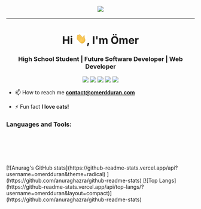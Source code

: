 <p align="center">
  <img src="https://github.com/thompsonemerson/thompsonemerson/raw/master/cover-thompson.png" height="200"/>
</p>
<hr>
<h1 align="center">Hi <img src="https://raw.githubusercontent.com/ABSphreak/ABSphreak/master/gifs/Hi.gif" width="30px">, I'm Ömer</h1>
<h3 align="center">High School Student | Future Software Developer | Web Developer</h3>

<p align="center">
<a href="https://twitter.com/omerdduran"> <img src="https://img.shields.io/badge/Twitter-1DA1F2?style=for-the-badge&logo=twitter&logoColor=white"></a>
<a href="https://instagram.com/omerdduran"> <img src="https://img.shields.io/badge/Instagram-E4405F?style=for-the-badge&logo=instagram&logoColor=white"></a>
<a href="https://www.facebook.com/omerddduran/"> <img src="https://img.shields.io/badge/Facebook-1877F2?style=for-the-badge&logo=facebook&logoColor=white"></a>
<a href="https://www.reddit.com/user/omerdduran"> <img src="https://img.shields.io/badge/Reddit-FF4500?style=for-the-badge&logo=reddit&logoColor=white"></a>
<a href="https://open.spotify.com/user/ngm0x0g4vj8dxuh9bz9h9arjz"> <img src="https://img.shields.io/badge/Spotify-1ED760?&style=for-the-badge&logo=spotify&logoColor=white"></a>

</p>


- 📫 How to reach me **contact@omerdduran.com**

- ⚡ Fun fact **I love cats!**

<h3 align="left">Languages and Tools:</h3>
<p>
<img scr="https://img.shields.io/badge/Adobe%20Illustrator-FF9A00?style=for-the-badge&logo=adobe%20illustrator&logoColor=white"/>
<img scr="https://img.shields.io/badge/Adobe%20XD-FF61F6?style=for-the-badge&logo=Adobe%20XD&logoColor=white"/>
<img scr="https://img.shields.io/badge/Atom-66595C?style=for-the-badge&logo=Atom&logoColor=white"/>
<img scr="https://img.shields.io/badge/Visual_Studio_Code-0078D4?style=for-the-badge&logo=visual%20studio%20code&logoColor=white"/>
<img scr="https://img.shields.io/badge/Windows-0078D6?style=for-the-badge&logo=windows&logoColor=white"/>
<img scr="https://img.shields.io/badge/Android-3DDC84?style=for-the-badge&logo=android&logoColor=white"/>
<img scr="https://img.shields.io/badge/Google%20Analytics-E37400?style=for-the-badge&logo=google%20analytics&logoColor=white"/>
<img scr="https://img.shields.io/badge/Bootstrap-563D7C?style=for-the-badge&logo=bootstrap&logoColor=white"/>
<img scr="https://img.shields.io/badge/Sass-CC6699?style=for-the-badge&logo=sass&logoColor=white"/>
<img scr="https://img.shields.io/badge/Java-ED8B00?style=for-the-badge&logo=java&logoColor=white"/>
<img scr="https://img.shields.io/badge/JavaScript-F7DF1E?style=for-the-badge&logo=javascript&logoColor=black"/>
</p>
<br> <br> <br>
[![Anurag's GitHub stats](https://github-readme-stats.vercel.app/api?username=omerdduran&theme=radical)
](https://github.com/anuraghazra/github-readme-stats)
[![Top Langs](https://github-readme-stats.vercel.app/api/top-langs/?username=omerdduran&layout=compact)](https://github.com/anuraghazra/github-readme-stats)

